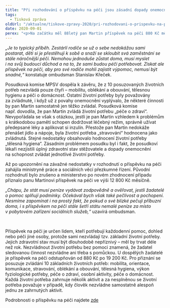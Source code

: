 ```yaml
---
title: "Při rozhodování o příspěvku na péči jsou zásadní dopady onemocnění na schopnost žít bez pomoci"
tags:
  - Tisková zpráva
oldUrl: "/aktualne/tiskove-zpravy-2020/pri-rozhodovani-o-prispevku-na-peci-jsou-zasadni-dopady-onemocneni-na-schopnost-zit-be"
date: 2020-09-01
perex: "<p>Na začátku měl 88letý pan Martin příspěvek na péči 880 Kč měsíčně. Přitom byl trvale ležící s vážným postižením kyčelních kloubů, plicním a cévním onemocněním a mírnou demencí. Proti rozhodnutí Úřadu práce se odvolal, ale neuspěl. Na konci mu byl přiznán příspěvek na péči 12 800 Kč měsíčně a ombudsman mohl případ uzavřít.</p>"
---
```


<!-- imported from the old website -->

<p><i>„Je to typický příběh. Zestárlí rodiče se už o sebe nedokážou sami postarat, děti si je přestěhují k sobě a snaží se skloubit svá zaměstnání se stále náročnější péčí. Nemohou jednoduše zůstat doma, musí myslet i na svůj budoucí důchod a na to, že sami budou péči potřebovat. Získat ale příspěvek na péči, aby pro své rodiče mohli zajistit výpomoc, nemusí být snadné,“</i> konstatuje ombudsman Stanislav Křeček.</p> <p>Posudková komise MPSV dospěla k závěru, že z 10 posuzovaných životních potřeb nezvládá pouze čtyři – mobilitu, oblékání a obouvání, tělesnou hygienu a péči o domácnost. Ostatní životní potřeby byly považovány za zvládnuté, i když už z povahy onemocnění vyplývalo, že některé činnosti by pan Martin samostatně jen těžko zvládal. Posudková komise např. dovodila, že pan Martin zvládá životní potřebu „péče o zdraví“. Nevypořádala se však s otázkou, jestli je pan Martin vzhledem k problémům s krátkodobou pamětí schopen dodržovat léčebný režim, správně užívat předepsané léky a aplikovat si inzulín. Přestože pan Martin nedokáže přenášet jídlo a nápoje, byla životní potřeba „stravování“ hodnocena jako zvládnutá. Stejné nedostatky obsahovalo hodnocení životní potřeby „tělesná hygiena“. Zásadním problémem posudku byl i fakt, že posudkoví lékaři nezjistili úplný zdravotní stav stěžovatele a dopady onemocnění na schopnost zvládat jednotlivé životní potřeby.</p> <p>Až po upozornění na závažné nedostatky v rozhodnutí o příspěvku na péči zahájila ministryně práce a sociálních věcí přezkumné řízení. Původní rozhodnutí bylo zrušeno a ministerstvo po novém zhodnocení případu přiznalo panu Martinovi příspěvek na péči ve výši 12 800 Kč měsíčně.</p> <p><i>„Chápu, že stát musí peníze vydávat zodpovědně a ověřovat, jestli žadatelé o pomoc splňují podmínky. Očekával bych však také pečlivost a pochopení. Nesmíme zapomínat i na prostý fakt, že pokud o své blízké pečují příbuzní doma, i s příspěvkem na péči stále šetří státu nemalé peníze za místo v pobytovém zařízení sociálních služeb,“</i> uzavírá ombudsman.</p> <p> </p> <p>Příspěvek na péči je určen lidem, kteří potřebují každodenní pomoc, dohled nebo péči jiné osoby, protože sami nezvládají tzv. základní životní potřeby. Jejich zdravotní stav musí být dlouhodobě nepříznivý – měl by trvat déle než rok. Nezvládnout životní potřebu bez pomoci znamená, že žadatel sledovanou činnost nezvládne ani třeba s pomůckou. U dospělých žadatelé je příspěvek na péči odstupňován od 880 Kč po 19 200 Kč. Pro přiznání se posuzuje zvládání 10 základních životních potřeb: mobilita, orientace, komunikace, stravování, oblékání a obouvání, tělesná hygiena, výkon fyziologické potřeby, péče o zdraví, osobní aktivity, péče o domácnost. Každá životní potřeba zahrnuje několik aktivit a za nesplněnou se životní potřeba považuje v případě, kdy člověk nezvládne samostatně alespoň jednu ze zahrnutých aktivit.</p> Podrobnosti o příspěvku na péči najdete <a href="/uploads-import/Letaky/Prispevek-na-peci.pdf" target="_blank">zde</a>
